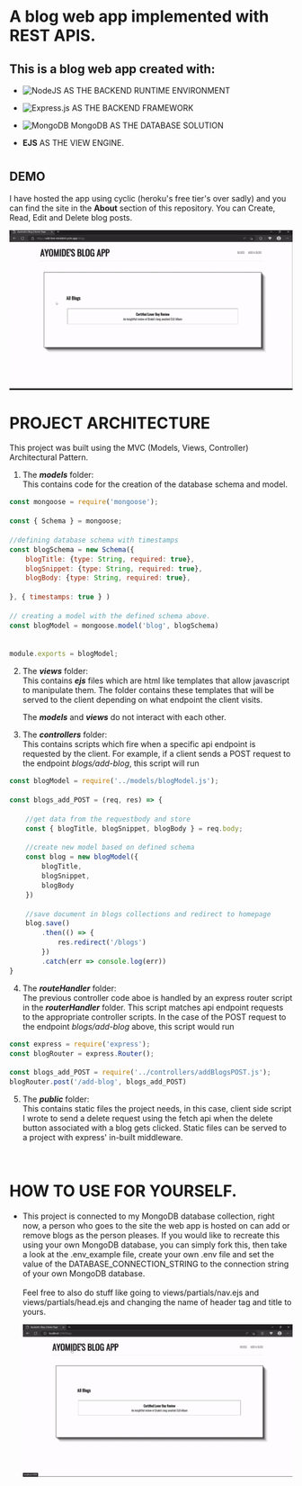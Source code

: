 # A blog web app implemented with REST APIS.

## This is a blog web app created with:
* ![NodeJS](https://img.shields.io/badge/node.js-6DA55F?style=for-the-badge&logo=node.js&logoColor=white) AS THE BACKEND RUNTIME ENVIRONMENT

* ![Express.js](https://img.shields.io/badge/express.js-%23404d59.svg?style=for-the-badge&logo=express&logoColor=%2361DAFB) AS THE BACKEND FRAMEWORK

* ![MongoDB](https://img.shields.io/badge/MongoDB-%234ea94b.svg?style=for-the-badge&logo=mongodb&logoColor=black) MongoDB AS THE DATABASE SOLUTION

* __EJS__ AS THE VIEW ENGINE.


#

## DEMO
I have hosted the app using cyclic (heroku's free tier's over sadly) and you can find the site in the __About__ section of this repository. You can Create, Read, Edit and Delete blog posts.

![Demo Video](/blog-app-reel.gif)

#


# PROJECT ARCHITECTURE
This project was built using the MVC (Models, Views, Controller) Architectural Pattern. 
1. The *__models__* folder: <br />
This contains code for the creation of the database schema and model. <br />
```javascript
const mongoose = require('mongoose');

const { Schema } = mongoose;

//defining database schema with timestamps
const blogSchema = new Schema({
    blogTitle: {type: String, required: true},
    blogSnippet: {type: String, required: true},
    blogBody: {type: String, required: true},

}, { timestamps: true } )

// creating a model with the defined schema above.
const blogModel = mongoose.model('blog', blogSchema)


module.exports = blogModel;
```

2. The *__views__* folder: <br /> 
    This contains *__ejs__* files which are html like templates that allow javascript to manipulate them. The folder contains these templates that will be served to the client depending on what endpoint the client visits.

    The *__models__* and *__views__* do not interact with each other.
    <br />

3. The *__controllers__* folder: <br /> 
    This contains scripts which fire when a specific api endpoint is requested by the client. For example, if a client sends a POST request to the endpoint *blogs/add-blog*, this script will run 

```javascript
const blogModel = require('../models/blogModel.js');

const blogs_add_POST = (req, res) => {

    //get data from the requestbody and store
    const { blogTitle, blogSnippet, blogBody } = req.body;
    
    //create new model based on defined schema
    const blog = new blogModel({
        blogTitle,
        blogSnippet,
        blogBody
    })

    //save document in blogs collections and redirect to homepage
    blog.save()
        .then(() => {
            res.redirect('/blogs')
        })
        .catch(err => console.log(err))
} 
```

4. The *__routeHandler__* folder: <br /> 
    The previous controller code aboe is handled by an express router script in the *__routerHandler__* folder. This script matches api endpoint requests to the appropriate controller scripts. In the case of the POST request to the endpoint *blogs/add-blog* above, this script would run
```javascript
const express = require('express');
const blogRouter = express.Router();

const blogs_add_POST = require('../controllers/addBlogsPOST.js');
blogRouter.post('/add-blog', blogs_add_POST)

```
5. The *__public__* folder: <br /> 
This contains static files the project needs, in this case, client side script I wrote to send a delete request using the fetch api when the delete button associated with a blog gets clicked. Static files can be served to a project with express' in-built middleware.

 <br />

# HOW TO USE FOR YOURSELF.
*  This project is connected to my MongoDB database collection, right now, a person who goes to the site the web app is hosted on can add or remove blogs as the person pleases. If you would like to recreate this using your own MongoDB database, you can simply fork this, then take a look at the .env_example file, create your own .env file and set the value of the DATABASE_CONNECTION_STRING to the connection string of your own MongoDB database.
<br/><br />
Feel free to also do stuff like going to views/partials/nav.ejs and views/partials/head.ejs and changing the name of header tag and title to yours. 

    ![fun edit](/fun-customization.gif)
